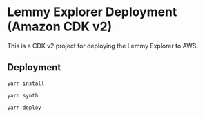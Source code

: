 # Lemmy Explorer Deployment (Amazon CDK v2)

This is a CDK v2 project for deploying the Lemmy Explorer to AWS.

## Deployment

`yarn install`

`yarn synth`

`yarn deploy`
